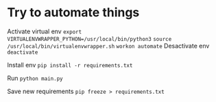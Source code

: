 # Try to automate things

Activate virtual env
`export VIRTUALENVWRAPPER_PYTHON=/usr/local/bin/python3`
`source /usr/local/bin/virtualenvwrapper.sh`
`workon automate`
Desactivate env
`deactivate`

Install env
`pip install -r requirements.txt`

Run
`python main.py`

Save new requirements
`pip freeze > requirements.txt`
